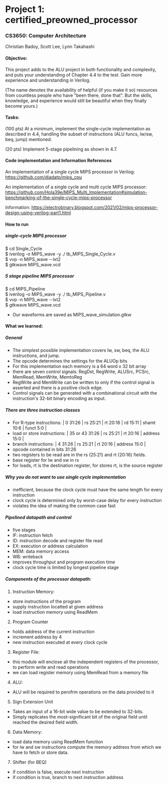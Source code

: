 # Project 1: certified_preowned_processor
### CS3650: Computer Architecture
Christian Badoy, Scott Lee, Lynn Takahashi

#### Objective:

This project adds to the ALU project in both functionality and complexity, and puts your understanding of Chapter 4.4 to the test. Gain more experience and understanding in Verilog.

(The name denotes the availability of helpful (if you make it so) resources from countless people who have "been there, done that". But the skills, knowledge, and experience would still be beautiful when they finally become yours.)


#### Tasks:

(100 pts) At a minimum, implement the single-cycle implementation as described in 4.4, handling the subset of instructions (ALU funcs, lw/sw, beq, jump) mentioned.

(20 pts) Implement 5-stage pipelining as shown in 4.7.



#### Code implementation and Information References
An implementation of a single cycle MIPS processor in Verilog: https://github.com/diadatp/mips_cpu

An implementation of a single cycle and multi cycle MIPS processor:
https://github.com/Hola39e/MIPS_Multi_Implementation#simulation-benchmarking-of-the-single-cycle-mips-processor

Information: https://electrobinary.blogspot.com/2021/02/mips-processor-design-using-verilog-part1.html

#### How to run
##### single-cycle MIPS processor
$ cd Single_Cycle<br>
$ iverilog -o MIPS_wave -y ./ tb_MIPS_Single_Cycle.v<br>
$ vvp -n MIPS_wave --lxt2<br>
$ gtkwave MIPS_wave.vcd<br>

##### 5 stage pipeline MIPS processor
$ cd MIPS_Pipeline<br>
$ iverilog -o MIPS_wave -y ./ tb_MIPS_Pipeline.v<br>
$ vvp -n MIPS_wave --lxt2<br>
$ gtkwave MIPS_wave.vcd<br>

- Our waveforms are saved as MIPS_wave_simulation.gtkw

#### What we learned:
##### General
- The simplest possible implementation covers lw, sw, beq, the ALU instructions, and jump.
- The opcode determines the settings for the ALUOp bits
- For this implementation each memory is a 64 word x 32 bit array
- there are seven control signals: RegDst, RegWrite, ALUSrc, PCSrc, MemRead, MemWrite, MemtoReg
- RegWrite and MemWrite can be written to only if the control signal is asserted and there is a positive clock edge.
- Control signals can be generated with a combinational circuit with the instruction's 32-bit binary encoding as input.
##### There are three instruction classes
- For R-type instructions: | 0  31:26 | rs 25:21 | rt 20:16 | rd 15:11 | shamt 10:6 | funct 5:0 |
- load or store instructions: | 35 or 43 31:26 | rs 25:21 | rt 20:16 | address 15:0 |
- branch instructions: | 4 31:26 | rs 25:21 | rt 20:16 | address 15:0 |
- opcode contained in bits 31:26
- two registers to be read are in the rs (25:21) and rt (20:16) fields.
- base register for lw and sw in rs
- for loads, rt is the destination register, for stores rt, is the source register

##### Why you do not want to use single cycle implementation
- inefficient, because the clock cycle must have the same length for every instruction
- clock cycle is determined only by worst-case delay for every instruction
- violates the idea of making the common case fast

##### Pipelined datapath and control
- five stages
- IF: instruction fetch
- ID: instruction decode and register file read
- EX: execution or address calculation
- MEM: data memory access
- WB: writeback
- improves throughput and program execution time
- clock cycle time is limited by longest pipeline stage

##### Components of the processor datapath:
1. Instruction Memory:
- store instructions of the program
- supply instruction locatted at given address
- load instruction memory using ReadMem

2. Program Counter
- holds address of the current instruction
- increment address by 4
- new instruction executed at every clock cycle

3. Register File:
- this module will enclose all the independent registers of the processor, to perform write and read operations
- we can load register memory using MemRead from a memory file

4. ALU:
 - ALU will be required to perofrm operations on the data provided to it

5. Sign Extension Unit
- Takes an input of a 16-bit wide value to be extended to 32-bits.
- Simply replicates the most-significant bit of the original field until reached the desired field width.

6. Data Memory:
- load data memory using ReadMem function
- for lw and sw instructions compute the memory address from which we have to fetch or store data.

7. Shifter (for BEQ)
- if condition is false, execute next instruction
- if condition is true, branch to next instruction address
